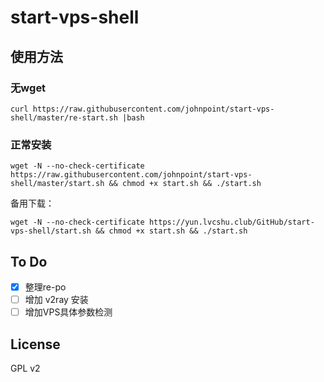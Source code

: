 # start-vps-shell #

## 使用方法 ##

### 无wget ###
`curl https://raw.githubusercontent.com/johnpoint/start-vps-shell/master/re-start.sh |bash`

### 正常安装 ###
`wget -N --no-check-certificate https://raw.githubusercontent.com/johnpoint/start-vps-shell/master/start.sh && chmod +x start.sh && ./start.sh`

备用下载：

`wget -N --no-check-certificate https://yun.lvcshu.club/GitHub/start-vps-shell/start.sh && chmod +x start.sh && ./start.sh`

## To Do ##
- [x] 整理re-po
- [ ] 增加 v2ray 安装
- [ ] 增加VPS具体参数检测

## License ##
GPL v2
